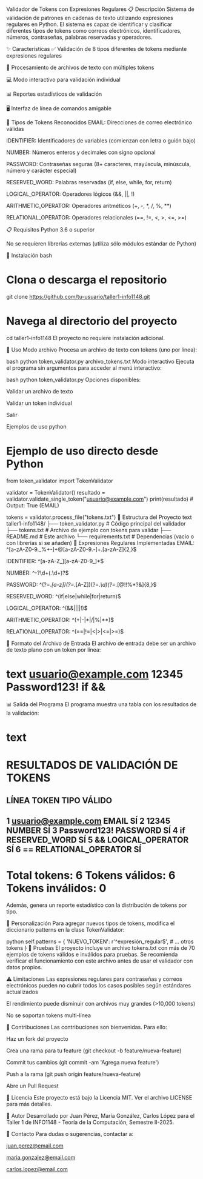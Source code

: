 Validador de Tokens con Expresiones Regulares
📋 Descripción
Sistema de validación de patrones en cadenas de texto utilizando expresiones regulares en Python. El sistema es capaz de identificar y clasificar diferentes tipos de tokens como correos electrónicos, identificadores, números, contraseñas, palabras reservadas y operadores.

✨ Características
✅ Validación de 8 tipos diferentes de tokens mediante expresiones regulares

📁 Procesamiento de archivos de texto con múltiples tokens

💻 Modo interactivo para validación individual

📊 Reportes estadísticos de validación

🖥️ Interfaz de línea de comandos amigable

🎯 Tipos de Tokens Reconocidos
EMAIL: Direcciones de correo electrónico válidas

IDENTIFIER: Identificadores de variables (comienzan con letra o guión bajo)

NUMBER: Números enteros y decimales con signo opcional

PASSWORD: Contraseñas seguras (8+ caracteres, mayúscula, minúscula, número y carácter especial)

RESERVED_WORD: Palabras reservadas (if, else, while, for, return)

LOGICAL_OPERATOR: Operadores lógicos (&&, ||, !)

ARITHMETIC_OPERATOR: Operadores aritméticos (+, -, *, /, %, **)

RELATIONAL_OPERATOR: Operadores relacionales (==, !=, <, >, <=, >=)

📋 Requisitos
Python 3.6 o superior

No se requieren librerías externas (utiliza sólo módulos estándar de Python)

🔧 Instalación
bash
# Clona o descarga el repositorio
git clone https://github.com/tu-usuario/taller1-info1148.git

# Navega al directorio del proyecto
cd taller1-info1148
El proyecto no requiere instalación adicional.

🚀 Uso
Modo archivo
Procesa un archivo de texto con tokens (uno por línea):

bash
python token_validator.py archivo_tokens.txt
Modo interactivo
Ejecuta el programa sin argumentos para acceder al menú interactivo:

bash
python token_validator.py
Opciones disponibles:

Validar un archivo de texto

Validar un token individual

Salir

Ejemplos de uso
python
# Ejemplo de uso directo desde Python
from token_validator import TokenValidator

validator = TokenValidator()
resultado = validator.validate_single_token("usuario@example.com")
print(resultado)  # Output: True (EMAIL)

tokens = validator.process_file("tokens.txt")
📁 Estructura del Proyecto
text
taller1-info1148/
├── token_validator.py  # Código principal del validador
├── tokens.txt          # Archivo de ejemplo con tokens para validar
├── README.md           # Este archivo
└── requirements.txt    # Dependencias (vacío o con librerías si se añaden)
🧩 Expresiones Regulares Implementadas
EMAIL: ^[a-zA-Z0-9._%+-]+@[a-zA-Z0-9.-]+\.[a-zA-Z]{2,}$

IDENTIFIER: ^[a-zA-Z_][a-zA-Z0-9_]*$

NUMBER: ^-?\d+(\.\d+)?$

PASSWORD: ^(?=.*[a-z])(?=.*[A-Z])(?=.*\d)(?=.*[@$!%*?&])[A-Za-z\d@$!%*?&]{8,}$

RESERVED_WORD: ^(if|else|while|for|return)$

LOGICAL_OPERATOR: ^(&&|\|\||!)$

ARITHMETIC_OPERATOR: ^(\+|-|\*|/|%|\*\*)$

RELATIONAL_OPERATOR: ^(==|!=|<|>|<=|>=)$

📝 Formato del Archivo de Entrada
El archivo de entrada debe ser un archivo de texto plano con un token por línea:

text
usuario@example.com
12345
Password123!
if
&&
==
📊 Salida del Programa
El programa muestra una tabla con los resultados de la validación:

text
============================================================
RESULTADOS DE VALIDACIÓN DE TOKENS
============================================================
LÍNEA  TOKEN                    TIPO                 VÁLIDO
------------------------------------------------------------
1      usuario@example.com      EMAIL                SÍ
2      12345                    NUMBER               SÍ
3      Password123!             PASSWORD             SÍ
4      if                       RESERVED_WORD        SÍ
5      &&                       LOGICAL_OPERATOR     SÍ
6      ==                       RELATIONAL_OPERATOR  SÍ
------------------------------------------------------------
Total tokens: 6
Tokens válidos: 6
Tokens inválidos: 0
============================================================
Además, genera un reporte estadístico con la distribución de tokens por tipo.

🔧 Personalización
Para agregar nuevos tipos de tokens, modifica el diccionario patterns en la clase TokenValidator:

python
self.patterns = {
    'NUEVO_TOKEN': r'^expresión_regular$',
    # ... otros tokens
}
🧪 Pruebas
El proyecto incluye un archivo tokens.txt con más de 70 ejemplos de tokens válidos e inválidos para pruebas. Se recomienda verificar el funcionamiento con este archivo antes de usar el validador con datos propios.

⚠️ Limitaciones
Las expresiones regulares para contraseñas y correos electrónicos pueden no cubrir todos los casos posibles según estándares actualizados

El rendimiento puede disminuir con archivos muy grandes (>10,000 tokens)

No se soportan tokens multi-línea

🤝 Contribuciones
Las contribuciones son bienvenidas. Para ello:

Haz un fork del proyecto

Crea una rama para tu feature (git checkout -b feature/nueva-feature)

Commit tus cambios (git commit -am 'Agrega nueva feature')

Push a la rama (git push origin feature/nueva-feature)

Abre un Pull Request

📄 Licencia
Este proyecto está bajo la Licencia MIT. Ver el archivo LICENSE para más detalles.

👥 Autor
Desarrollado por Juan Pérez, María González, Carlos López para el Taller 1 de INFO1148 - Teoría de la Computación, Semestre II-2025.

📧 Contacto
Para dudas o sugerencias, contactar a:

juan.perez@email.com

maria.gonzalez@email.com

carlos.lopez@email.com
